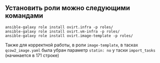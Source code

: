 ## Установить роли можно следующими командами
```SHELL
ansible-galaxy role install ovirt.infra -p roles/
ansible-galaxy role install ovirt.vm-infra -p roles/
ansible-galaxy role install ovirt.image-template -p roles/
```

Также для корректной работы, в роли `image-template`, в тасках `qcow2_image.yaml` была убран параметр `statin: no` у таски `import_tasks` (начинается в 171 строке)
